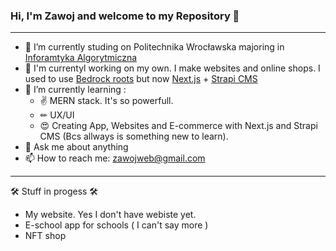 ### Hi, I'm Zawoj and welcome to my Repository 👋
---
- 🔭 I’m currently studing on Politechnika Wrocławska majoring in [Inforamtyka Algorytmiczna ](https://rekrutacja.pwr.edu.pl/wyszukiwarka-kierunkow-studiow/informatyka-algorytmiczna/)
- 💪 I'm currentyl working on my own. I make websites and online shops. I used to use [Bedrock roots](https://roots.io/bedrock/) but now [Next.js](https://nextjs.org/) + [Strapi CMS](https://strapi.io/)
- 🌱 I’m currently learning :
  - ✌  MERN stack. It's so powerfull.
  - ✏  UX/UI 
  - 😍 Creating App, Websites and E-commerce with Next.js and Strapi CMS (Bcs allways is something new to learn).
- 💬 Ask me about anything
- 📫 How to reach me: zawojweb@gmail.com

---

🛠 Stuff in progess 🛠
- My website. Yes I don't have webiste yet. 
- E-school app for schools ( I can't say more )
- NFT shop
